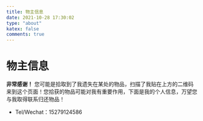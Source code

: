 ```yaml
---
title: 物主信息
date: 2021-10-28 17:30:02
type: "about"
katex: false
comments: true
---
```


# 物主信息

 **非常感谢！** 您可能是拾取到了我遗失在某处的物品，扫描了我贴在上方的二维码来到这个页面！您拾获的物品可能对我有重要作用，下面是我的个人信息，万望您与我取得联系归还物品！

* Tel/Wechat：15279124586